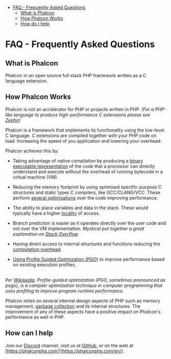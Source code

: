 <div class='article-menu'>
  <ul>
    <li>
      <a href="#overview">FAQ - Frequently Asked Questions</a>
      <ul>
        <li>
          <a href="#what-is-phalcon">What is Phalcon</a>
        </li>
        <li>
          <a href="#how-phalcon-works">How Phalcon Works</a>
        </li>
        <li>
          <a href="#how-can-i-help">How do I help</a>
        </li>
      </ul>
    </li>
  </ul>
</div>

<a name='overview'></a>

# FAQ - Frequently Asked Questions

<a name='what-is-phalcon'></a>

## What is Phalcon

Phalcon in an open source full stack PHP framework written as a C language extension.

<a name='how-phalcon-works'></a>

## How Phalcon Works

Phalcon is *not* an accelerator for PHP or projects written in PHP. *(For a PHP-like language to produce high-performance C extensions please see [Zephir](https://github.com/phalcon/zephir))*

Phalcon is a framework that implements its functionality using the low-level C language. C extensions are compiled together with your PHP code on load. Increasing the speed of you application and lowering your overhead.

Phalcon achieves this by:

- Taking advantage of native compilation by producing a [binary executable representation](https://en.wikipedia.org/wiki/Machine_code) of the code that a processor can directly understand and execute without the overhead of running bytecode in a virtual machine (VM).

- Reducing the memory footprint by using optimised specific-purpose C structures and static types C compilers, like GCC/CLANG/VCC. These perform [several optimisations](https://en.wikipedia.org/wiki/Category:Compiler_optimizations) over the code improving performance.

- The ability to place variables and data in the stack. These would typically have a higher [locality](https://en.wikipedia.org/wiki/Locality_of_reference) of access.

- Branch prediction is easier as it operates directly over the user code and not over the VM implementation. *Mystical put together a great explanation on [Stack Overflow](https://stackoverflow.com/a/11227902/1661465).*

- Having direct access to internal structures and functions reducing the [computation overhead](https://en.wikipedia.org/wiki/CPU-bound).

- [Using Profile Guided Optimization (PGO)](https://en.wikipedia.org/wiki/Profile-guided_optimization) to improve performance based on existing execution profiles.

<br /> *Per [Wikipedia](https://en.wikipedia.org/wiki/Profile-guided_optimization). Profile-guided optimization (PGO, sometimes pronounced as pogo), is a compiler optimization technique in computer programming that uses profiling to improve program runtime performance.* <br />  


Phalcon relies on several internal design aspects of PHP such as memory management, [garbage collection](https://en.wikipedia.org/wiki/Garbage_collection_(computer_science)) and its internal structures. The improvement of any of these aspects have a positive impact on Phalcon's performance as well in PHP.

<a name='how-can-i-help'></a>

## How can I help

Join our [Discord](https://phalcon.link/discord) channel, visit us at [GitHub](https://github.com/phalcon), or on the web at [https://phalconphp.com/](https://phalconphp.com/en/).